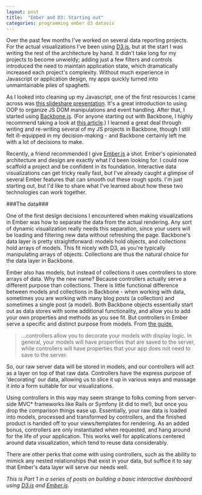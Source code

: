 ```yaml
---
layout: post
title:  "Ember and D3: Starting out"
categories: programming ember d3 datavis
---
```


Over the past few months I've worked on several data reporting projects. For the actual visualizations I've been using [D3.js](http://www.d3js.org), but at the start I was writing the rest of the architecture by hand. It didn't take long for my projects to become unwieldy; adding just a few filters and controls introduced the need to maintain application state, which dramatically increased each project's complexity. Without much experience in Javascript or application design, my apps quickly turned into unmaintainable piles of spaghetti.

<!-- more -->

As I looked into cleaning up my Javascript, one of the first resources I came across was [this slideshare presentation](http://www.slideshare.net/rmurphey/cleaner-leaner-meaner-refactoring-your-jquery). It's a great introduction to using OOP to organize JS DOM manipulations and event handling. After that, I started using [Backbone.js](http://backbonejs.org/). (For anyone starting out with Backbone, I highly recommend taking a look at [this article](https://github.com/kjbekkelund/writings/blob/master/published/understanding-backbone.md).) I learned a great deal through writing and re-writing several of my JS projects in Backbone, though I still felt ill-equipped in my decision-making - and Backbone certainly left me with a lot of decisions to make.

Recently, a friend recommended I give [Ember.js](http://www.emberjs.com) a shot. Ember's opinionated architecture and design are exactly what I'd been looking for. I could now scaffold a project and be confident in its foundation. Interactive data visualizations can get tricky really fast, but I've already caught a glimpse of several Ember features that can smooth out these rough spots. I'm just starting out, but I'd like to share what I've learned about how these two technologies can work together.

###The data###

One of the first design decisions I encountered when making visualizations in Ember was how to separate the data from the actual rendering. Any sort of dynamic visualization really needs this separation, since your users will be loading and filtering new data without refreshing the page. Backbone's data layer is pretty straightforward: models hold objects, and collections hold arrays of models. This fit nicely with D3, as you're typically manipulating arrays of objects. Collections are thus the natural choice for the data layer in Backbone.

Ember also has models, but instead of collections it uses controllers to store arrays of data. Why the new name? Because controllers actually serve a different purpose than collections. There is little functional difference between models and collections in Backbone - when working with data, sometimes you are working with many blog posts (a collection) and sometimes a single post (a model). Both Backbone objects essentially start out as data stores with some additional functionality, and allow you to add your own properties and methods as you see fit. But controllers in Ember serve a specific and distinct purpose from models. From [the guide](http://emberjs.com/guides/controllers/),

> ...controllers allow you to decorate your models with display logic. In general, your models will have properties that are saved to the server, while controllers will have properties that your app does not need to save to the server.

So, our raw server data will be stored in models, and our controllers will act as a layer on top of that raw data. Controllers have the express purpose of 'decorating' our data, allowing us to slice it up in various ways and massage it into a form suitable for our visualizations.

Using controllers in this way may seem strange to folks coming from server-side MVC* frameworks like Rails or Symfony (it did to me!), but once you drop the comparison things ease up. Essentially, your raw data is loaded into models, processed and transformed by controllers, and the finished product is handed off to your views/templates for rendering. As an added bonus, controllers are only instantiated when requested, and hang around for the life of your application. This works well for applications centered around data visualization, which tend to reuse data considerably.

There are other perks that come with using controllers, such as the ability to mimick any nested relationships that exist in your data, but suffice it to say that Ember's data layer will serve our needs well.

*This is Part 1 in a series of posts on building a basic interactive dashboard using [D3.js](http://www.d3js.org) and [Ember.js](http://www.emberjs.com).*